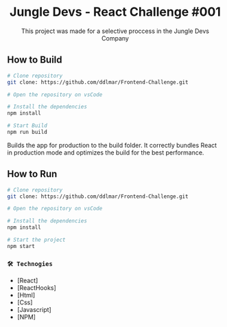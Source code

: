 <h1 align='center'>Jungle Devs - React Challenge #001</h1>

<p align='center'>This project was made for a selective proccess in the Jungle Devs Company</p>

## How to Build

```bash
# Clone repository 
git clone: https://github.com/ddlmar/Frontend-Challenge.git

# Open the repository on vsCode

# Install the dependencies 
npm install

# Start Build
npm run build
```
Builds the app for production to the build folder.
It correctly bundles React in production mode and optimizes the build for the best performance.

## How to Run

```bash
# Clone repository 
git clone: https://github.com/ddlmar/Frontend-Challenge.git

# Open the repository on vsCode

# Install the dependencies 
npm install

# Start the project
npm start
```

### `🛠 Technogies`

- [React]
- [ReactHooks]
- [Html]
- [Css]
- [Javascript]
- [NPM]